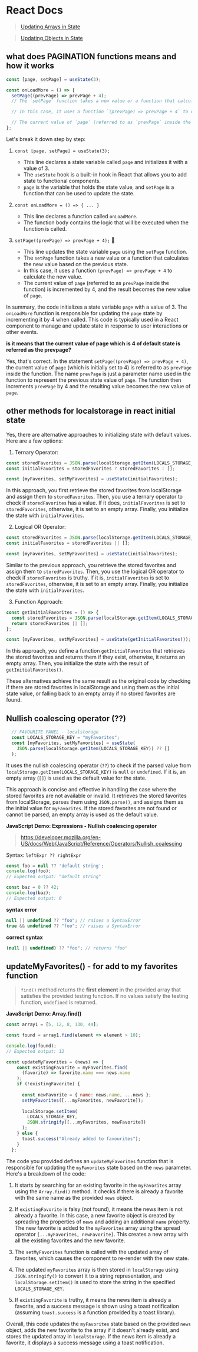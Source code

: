 # React Docs

> [Updating Arrays in State](https://react.dev/learn/updating-arrays-in-state)

> [Updating Objects in State](https://react.dev/learn/updating-objects-in-state)

## what does PAGINATION functions means and how it works

```javascript
const [page, setPage] = useState(3);

const onLoadMore = () => {
  setPage((prevPage) => prevPage + 4);
  // The `setPage` function takes a new value or a function that calculates the new value based on the previous state.

  // In this case, it uses a function `(prevPage) => prevPage + 4` to calculate the new value.

  // The current value of `page` (referred to as `prevPage` inside the function) is incremented by 4, and the result becomes the new value of page.
};
```

Let's break it down step by step:

1. `const [page, setPage] = useState(3);`
   - This line declares a state variable called `page` and initializes it with a value of 3.
   - The `useState` hook is a built-in hook in React that allows you to add state to functional components.
   - `page` is the variable that holds the state value, and `setPage` is a function that can be used to update the state.

2. `const onLoadMore = () => { ... }`
   - This line declares a function called `onLoadMore`.
   - The function body contains the logic that will be executed when the function is called.

3. `setPage((prevPage) => prevPage + 4);` 📌
   - This line updates the state variable `page` using the `setPage` function.
   - The `setPage` function takes a new value or a function that calculates the new value based on the previous state.
   - In this case, it uses a function `(prevPage) => prevPage + 4` to calculate the new value.
   - The current value of `page` (referred to as `prevPage` inside the function) is incremented by 4, and the result becomes the new value of `page`.

In summary, the code initializes a state variable `page` with a value of 3. The `onLoadMore` function is responsible for updating the `page` state by incrementing it by 4 when called. This code is typically used in a React component to manage and update state in response to user interactions or other events.

**is it means that the current value of page which is 4 of default state is referred as the prevpage?**

Yes, that's correct. In the statement `setPage((prevPage) => prevPage + 4)`, the current value of `page` (which is initially set to 4) is referred to as `prevPage` inside the function. The name `prevPage` is just a parameter name used in the function to represent the previous state value of `page`. The function then increments `prevPage` by 4 and the resulting value becomes the new value of `page`.

## other methods for localstorage in react initial state

Yes, there are alternative approaches to initializing state with default values. Here are a few options:

1. Ternary Operator:
```javascript
const storedFavorites = JSON.parse(localStorage.getItem(LOCALS_STORAGE_KEY));
const initialFavorites = storedFavorites ? storedFavorites : [];

const [myFavorites, setMyFavorites] = useState(initialFavorites);
```

In this approach, you first retrieve the stored favorites from localStorage and assign them to `storedFavorites`. Then, you use a ternary operator to check if `storedFavorites` has a value. If it does, `initialFavorites` is set to `storedFavorites`, otherwise, it is set to an empty array. Finally, you initialize the state with `initialFavorites`.

2. Logical OR Operator:
```javascript
const storedFavorites = JSON.parse(localStorage.getItem(LOCALS_STORAGE_KEY));
const initialFavorites = storedFavorites || [];

const [myFavorites, setMyFavorites] = useState(initialFavorites);
```

Similar to the previous approach, you retrieve the stored favorites and assign them to `storedFavorites`. Then, you use the logical OR operator to check if `storedFavorites` is truthy. If it is, `initialFavorites` is set to `storedFavorites`, otherwise, it is set to an empty array. Finally, you initialize the state with `initialFavorites`.

3. Function Approach:
```javascript
const getInitialFavorites = () => {
  const storedFavorites = JSON.parse(localStorage.getItem(LOCALS_STORAGE_KEY));
  return storedFavorites || [];
};

const [myFavorites, setMyFavorites] = useState(getInitialFavorites());
```

In this approach, you define a function `getInitialFavorites` that retrieves the stored favorites and returns them if they exist, otherwise, it returns an empty array. Then, you initialize the state with the result of `getInitialFavorites()`.

These alternatives achieve the same result as the original code by checking if there are stored favorites in localStorage and using them as the initial state value, or falling back to an empty array if no stored favorites are found.

## Nullish coalescing operator (??)

```javascript
  // FAVOURITE PANEL - localstorage
  const LOCALS_STORAGE_KEY = "myFavorites";
  const [myFavorites, setMyFavorites] = useState(
    JSON.parse(localStorage.getItem(LOCALS_STORAGE_KEY)) ?? []
  );
```

It uses the nullish coalescing operator (`??`) to check if the parsed value from `localStorage.getItem(LOCALS_STORAGE_KEY)` is `null` or `undefined`. If it is, an empty array (`[]`) is used as the default value for the state.

This approach is concise and effective in handling the case where the stored favorites are not available or invalid. It retrieves the stored favorites from localStorage, parses them using `JSON.parse()`, and assigns them as the initial value for `myFavorites`. If the stored favorites are not found or cannot be parsed, an empty array is used as the default value.

**JavaScript Demo: Expressions - Nullish coalescing operator**

> https://developer.mozilla.org/en-US/docs/Web/JavaScript/Reference/Operators/Nullish_coalescing

Syntax: `leftExpr ?? rightExpr`

```javascript
const foo = null ?? 'default string';
console.log(foo);
// Expected output: "default string"

const baz = 0 ?? 42;
console.log(baz);
// Expected output: 0
```

**syntax error**

```javascript
null || undefined ?? "foo"; // raises a SyntaxError
true && undefined ?? "foo"; // raises a SyntaxError
```

**correct syntax**

```javascript
(null || undefined) ?? "foo"; // returns "foo"
```

##  updateMyFavorites() - for add to my favorites function

> `find()` method returns the **first element** in the provided array that satisfies the provided testing function. If no values satisfy the testing function, `undefined` is returned.

**JavaScript Demo: Array.find()**

```javascript
const array1 = [5, 12, 8, 130, 44];

const found = array1.find(element => element > 10);

console.log(found);
// Expected output: 12
```

```javascript
const updateMyFavorites = (news) => {
    const existingFavorite = myFavorites.find(
      (favorite) => favorite.name === news.name
    );
    if (!existingFavorite) {
  
      const newFavorite = { name: news.name, ...news };
      setMyFavorites([...myFavorites, newFavorite]);
    
      localStorage.setItem(
        LOCALS_STORAGE_KEY,
        JSON.stringify([...myFavorites, newFavorite])
      );
    } else {
      toast.success("Already added to favourites");
    }
  };
```

The code you provided defines an `updateMyFavorites` function that is responsible for updating the `myFavorites` state based on the `news` parameter. Here's a breakdown of the code:

1. It starts by searching for an existing favorite in the `myFavorites` array using the `Array.find()` method. It checks if there is already a favorite with the same name as the provided `news` object.

2. If `existingFavorite` is falsy (not found), it means the news item is not already a favorite. In this case, a new favorite object is created by spreading the properties of `news` and adding an additional `name` property. The new favorite is added to the `myFavorites` array using the spread operator `[...myFavorites, newFavorite]`. This creates a new array with all the existing favorites and the new favorite.

3. The `setMyFavorites` function is called with the updated array of favorites, which causes the component to re-render with the new state.

4. The updated `myFavorites` array is then stored in `localStorage` using `JSON.stringify()` to convert it to a string representation, and `localStorage.setItem()` is used to store the string in the specified `LOCALS_STORAGE_KEY`.

5. If `existingFavorite` is truthy, it means the news item is already a favorite, and a success message is shown using a toast notification (assuming `toast.success` is a function provided by a toast library).

Overall, this code updates the `myFavorites` state based on the provided `news` object, adds the new favorite to the array if it doesn't already exist, and stores the updated array in `localStorage`. If the news item is already a favorite, it displays a success message using a toast notification.
